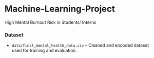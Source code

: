 # Machine-Learning-Project
High Mental Burnout Risk in Students/ Interns
### Dataset

- `data/final_mental_health_data.csv` – Cleaned and encoded dataset used for training and evaluation.
